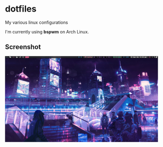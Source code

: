 # dotfiles

My various linux configurations

I'm currently using <b>bspwm</b> on Arch Linux.

<h2>Screenshot</h2>
<img src="screenshot.png">